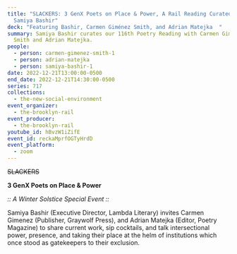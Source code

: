 ```yaml
---
title: "SLACKERS: 3 GenX Poets on Place & Power, A Rail Reading Curated by
  Samiya Bashir"
deck: "Featuring Bashir, Carmen Giménez Smith, and Adrian Matejka  "
summary: Samiya Bashir curates our 116th Poetry Reading with Carmen Giménez
  Smith and Adrian Matejka.
people:
  - person: carmen-gimenez-smith-1
  - person: adrian-matejka
  - person: samiya-bashir-1
date: 2022-12-21T13:00:00-0500
end_date: 2022-12-21T14:30:00-0500
series: 717
collections:
  - the-new-social-environment
event_organizer:
  - the-brooklyn-rail
event_producer:
  - the-brooklyn-rail
youtube_id: hBvzW1iZifE
event_id: reckaMprfOGTyHrdD
event_platform:
  - zoom
---
```

~~SLACKERS~~

**3 GenX Poets on Place & Power**

*:: A Winter Solstice Special Event ::*

Samiya Bashir (Executive Director, Lambda Literary) invites Carmen Gimenez (Publisher, Graywolf Press), and Adrian Matejka (Editor, Poetry Magazine) to share current work, sip cocktails, and talk intersectional power, presence, and taking their place at the helm of institutions which once stood as gatekeepers to their exclusion.